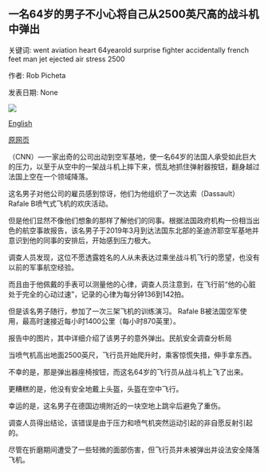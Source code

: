 ## 一名64岁的男子不小心将自己从2500英尺高的战斗机中弹出

关键词: went aviation heart 64yearold surprise fighter accidentally french feet man jet ejected air stress 2500

作者: Rob Picheta

发表日期: None

![](https://cdn.cnn.com/cnnnext/dam/assets/200413152243-02-france-ejection-investigation-super-tease.jpg)

[English](A%2064-year-old%20man%20accidentally%20ejected%20himself%20from%20a%20fighter%20jet%20at%202%2C500%20feet.md)

[原网页](https://edition.cnn.com/travel/article/france-fighter-jet-ejection-scli-intl/index.html)

（CNN）—一家出奇的公司出动到空军基地，使一名64岁的法国人承受如此巨大的压力，以至于从空中的一架战斗机上摔下来，慌乱地抓住弹射器按钮，翻身越过法国上空在一个领域降落。

这名男子对他公司的雇员感到惊讶，他们为他组织了一次达索（Dassault）Rafale B喷气式飞机的欢庆活动。

但是他们显然不像他们想象的那样了解他们的同事。根据法国政府机构一份相当出色的航空事故报告，该名男子于2019年3月到达法国东北部的圣迪济耶空军基地并意识到他的同事的安排后，开始感到压力极大。

调查人员发现，这位不愿透露姓名的人从未表达过乘坐战斗机飞行的愿望，也没有以前的军事航空经验。

而且由于他佩戴的手表可以测量他的心律，调查人员注意到，在飞行前“他的心脏处于完全的心动过速”，记录的心律为每分钟136到142拍。

但是该名男子随行，参加了一次三架飞机的训练演习。 Rafale B被法国空军使用，最高时速接近每小时1400公里（每小时870英里）。

报告中的图片，其中详细介绍了该男子的意外弹出。民航安全调查分析局

当喷气机高出地面2500英尺，飞行员开始爬升时，乘客惊慌失措，伸手拿东西。

不幸的是，那是弹出器座椅按钮，而这名64岁的飞行员从战斗机上飞了出来。

更糟糕的是，他没有安全地戴上头盔，头盔在空中飞行。

幸运的是，这名男子在德国边境附近的一块空地上跳伞后避免了重伤。

调查人员得出结论，该错误是由于压力和喷气机突然运动引起的非自愿反射引起的。

尽管在折磨期间遭受了一些轻微的面部伤害，但飞行员并未被弹出并设法安全降落飞机。